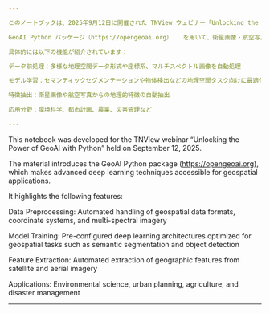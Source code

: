 ```yaml
---

このノートブックは、2025年9月12日に開催された TNView ウェビナー「Unlocking the Power of GeoAI with Python」 のために作成された教材です。

GeoAI Python パッケージ（https://opengeoai.org）   を用いて、衛星画像・航空写真・多様な地理空間データを効率的に処理・解析する方法を紹介しています。

具体的には以下の機能が紹介されています：

データ前処理：多様な地理空間データ形式や座標系、マルチスペクトル画像を自動処理

モデル学習：セマンティックセグメンテーションや物体検出などの地理空間タスク向けに最適化された深層学習モデル

特徴抽出：衛星画像や航空写真からの地理的特徴の自動抽出

応用分野：環境科学、都市計画、農業、災害管理など

---
```


This notebook was developed for the TNView webinar “Unlocking the Power of GeoAI with Python” held on September 12, 2025.

The material introduces the GeoAI Python package (https://opengeoai.org), which makes advanced deep learning techniques accessible for geospatial applications. 

It highlights the following features:

Data Preprocessing: Automated handling of geospatial data formats, coordinate systems, and multi-spectral imagery

Model Training: Pre-configured deep learning architectures optimized for geospatial tasks such as semantic segmentation and object detection

Feature Extraction: Automated extraction of geographic features from satellite and aerial imagery

Applications: Environmental science, urban planning, agriculture, and disaster management

----
